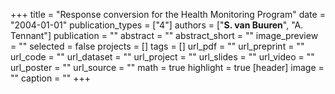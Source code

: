 +++
title = "Response conversion for the Health Monitoring Program"
date = "2004-01-01"
publication_types = ["4"]
authors = ["**S. van Buuren**", "A. Tennant"]
publication = ""
abstract = ""
abstract_short = ""
image_preview = ""
selected = false
projects = []
tags = []
url_pdf = ""
url_preprint = ""
url_code = ""
url_dataset = ""
url_project = ""
url_slides = ""
url_video = ""
url_poster = ""
url_source = ""
math = true
highlight = true
[header]
image = ""
caption = ""
+++
